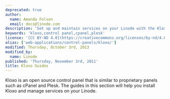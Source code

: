 ```yaml
---
deprecated: true
author:
  name: Amanda Folson
  email: docs@linode.com
description: 'Set up and maintain services on your Linode with the Kloxo control panel.'
keywords: 'kloxo,control panel,cpanel,plesk'
license: '[CC BY-ND 4.0](https://creativecommons.org/licenses/by-nd/4.0)'
alias: ['web-applications/control-panels/kloxo/']
modified: Thursday, October 3rd, 2013
modified_by:
  name: Linode
published: 'Thursday, November 3rd, 2011'
title: Kloxo Guides
---
```




Kloxo is an open source control panel that is similar to proprietary panels such as cPanel and Plesk. The guides in this section will help you install Kloxo and manage services on your Linode.



